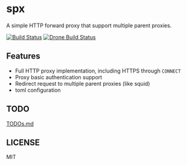 # spx

A simple HTTP forward proxy that support multiple parent proxies.

[![Build Status](https://travis-ci.org/sdvcrx/spx.svg?branch=master)](https://travis-ci.org/sdvcrx/spx)
[![Drone Build Status](https://drone.sdvcrx.com/api/badges/sdvcrx/spx/status.svg?branch=master)](https://drone.sdvcrx.com/sdvcrx/spx)

## Features

* Full HTTP proxy implementation, including HTTPS through `CONNECT`
* Proxy basic authentication support
* Redirect request to multiple parent proxies (like squid)
* toml configuration

## TODO

[TODOs.md](https://github.com/sdvcrx/spx/blob/master/TODOs.md)

## LICENSE

MIT
